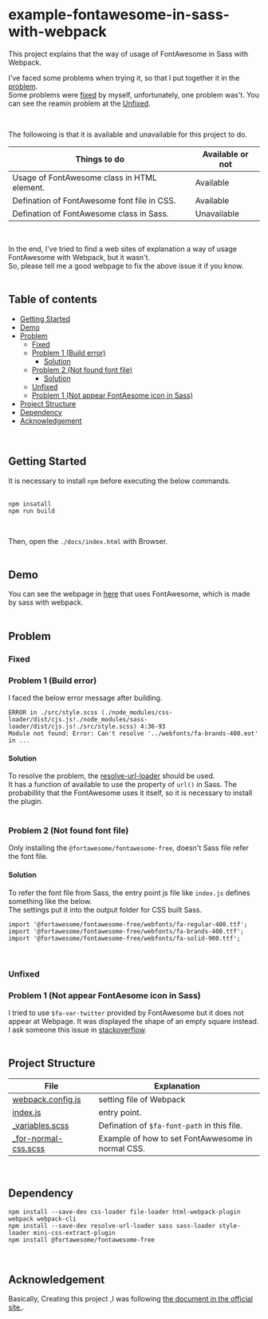 # example-fontawesome-in-sass-with-webpack
This project explains that the way of usage of FontAwesome in Sass with Webpack.  

I've faced some problems when trying it, so that I put together it in the [problem](#problem).  
Some problems were [fixed](#fixed) by myself, unfortunately, one problem was't. You can see the reamin problem at the [Unfixed](#unfixed).  

<br/>

The followoing is that it is available and unavailable for this project to do.  

| Things to do                                | Available or not |
| ------------------------------------------- | ---------------- |
| Usage of FontAwesome class in HTML element. | Available        |
| Defination of FontAwesome font file in CSS. | Available        |
| Defination of FontAwesome class in Sass.    | Unavailable      |

<br/>

In the end, I've tried to find a web sites of explanation a way of usage FontAwesome with Webpack, but it wasn't.  
So, please tell me a good webpage to fix the above issue it if you know.  
<br/>

<!-- START doctoc generated TOC please keep comment here to allow auto update -->
<!-- DON'T EDIT THIS SECTION, INSTEAD RE-RUN doctoc TO UPDATE -->
## Table of contents

- [Getting Started](#getting-started)
- [Demo](#demo)
- [Problem](#problem)
  - [Fixed](#fixed)
  - [Problem 1 (Build error)](#problem-1-build-error)
    - [Solution](#solution)
  - [Problem 2 (Not found font file)](#problem-2-not-found-font-file)
    - [Solution](#solution-1)
  - [Unfixed](#unfixed)
  - [Problem 1 (Not appear FontAesome icon in Sass)](#problem-1-not-appear-fontaesome-icon-in-sass)
- [Project Structure](#project-structure)
- [Dependency](#dependency)
- [Acknowledgement](#acknowledgement)

<!-- END doctoc generated TOC please keep comment here to allow auto update -->
<br/>


## Getting Started
It is necessary to install ```npm``` before executing the below commands.  
<br/>

```
npm insatall
npm run build
```

<br/>

Then, open the ```./docs/index.html``` with Browser.  
<br/>

## Demo
You can see the webpage in [here](https://fukugit.github.io/example-fontawesome-in-sass-with-webpack/index.html) that uses FontAwesome, which is made by sass with webpack.  
<br/>


## Problem
### Fixed

### Problem 1 (Build error)
I faced the below error message after building.  
```
ERROR in ./src/style.scss (./node_modules/css-loader/dist/cjs.js!./node_modules/sass-loader/dist/cjs.js!./src/style.scss) 4:36-93
Module not found: Error: Can't resolve '../webfonts/fa-brands-400.eot' in ...
```

#### Solution
To resolve the problem, the [resolve-url-loader](https://www.npmjs.com/package/resolve-url-loader?utm_source=pocket_mylist) should be used.  
It has a function of available to use the property of ```url()``` in Sass. 
The probabillity that the FontAwesome uses it itself, so it is necessary to install the plugin.  
<br/>

### Problem 2 (Not found font file)
Only installing the ```@fortawesome/fontawesome-free```, doesn't Sass file refer the font file.  

#### Solution
To refer the font file from Sass, the entry point js file like ```index.js``` defines something like the below.  
The settings put it into the output folder for CSS built Sass.  
```
import '@fortawesome/fontawesome-free/webfonts/fa-regular-400.ttf';
import '@fortawesome/fontawesome-free/webfonts/fa-brands-400.ttf';
import '@fortawesome/fontawesome-free/webfonts/fa-solid-900.ttf';
```
<br/>

### Unfixed
### Problem 1 (Not appear FontAesome icon in Sass)
I tried to use ```$fa-var-twitter``` provided by FontAwesome but it does not appear at Webpage. It was displayed the shape of an empty square instead.  
I ask someone this issue in [stackoverflow](https://stackoverflow.com/questions/69013214/fontawesome-icon-in-sass-with-webpack-is-not-displayed).  
<br/>

## Project Structure
| File                                              | Explanation                                       |
| ------------------------------------------------- | ------------------------------------------------- |
| [webpack.config.js](/webpack.config.js)           | setting file of Webpack                           |
| [index.js](/src/index.js)                         | entry point.                                      |
| [_variables.scss](/src/_variables.scss)           | Defination of ```$fa-font-path``` in this file.   |
| [_for-normal-css.scss](/src/_for-normal-css.scss) | Example of how to set FontAwwesome in normal CSS. |

<br/>

## Dependency 

```
npm install --save-dev css-loader file-loader html-webpack-plugin webpack webpack-cli
npm install --save-dev resolve-url-loader sass sass-loader style-loader mini-css-extract-plugin
npm install @fortawesome/fontawesome-free
```
<br/>

## Acknowledgement
Basically, Creating this project ,I was following [the document in the official site.](https://fontawesome.com/v5.0/how-to-use/on-the-web/using-with/sass).  

<br/>
